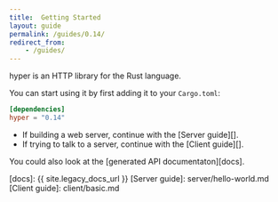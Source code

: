 ```yaml
---
title:  Getting Started
layout: guide
permalink: /guides/0.14/
redirect_from: 
    - /guides/
---
```


hyper is an HTTP library for the Rust language.

You can start using it by first adding it to your `Cargo.toml`:

```toml
[dependencies]
hyper = "0.14"
```

- If building a web server, continue with the [Server guide][].
- If trying to talk to a server, continue with the [Client guide][].

You could also look at the [generated API documentaton][docs].

[docs]: {{ site.legacy_docs_url }}
[Server guide]: server/hello-world.md
[Client guide]: client/basic.md

